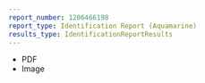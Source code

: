 ```yaml
---
report_number: 1206466198
report_type: Identification Report (Aquamarine)
results_type: IdentificationReportResults
---
```


* PDF
* Image

